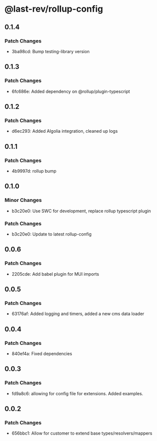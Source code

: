 # @last-rev/rollup-config

## 0.1.4

### Patch Changes

- 3ba98cd: Bump testing-library version

## 0.1.3

### Patch Changes

- 6fc686e: Added dependency on @rollup/plugin-typescript

## 0.1.2

### Patch Changes

- d6ec293: Added Algolia integration, cleaned up logs

## 0.1.1

### Patch Changes

- 4b9997d: rollup bump

## 0.1.0

### Minor Changes

- b3c20e0: Use SWC for development, replace rollup typescript plugin

### Patch Changes

- b3c20e0: Update to latest rollup-config

## 0.0.6

### Patch Changes

- 2205cde: Add babel plugin for MUI imports

## 0.0.5

### Patch Changes

- 63176af: Added logging and timers, added a new cms data loader

## 0.0.4

### Patch Changes

- 840ef4a: Fixed dependencies

## 0.0.3

### Patch Changes

- fd9a8c6: allowing for config file for extensions. Added examples.

## 0.0.2

### Patch Changes

- 656bbc1: Allow for customer to extend base types/resolvers/mappers
